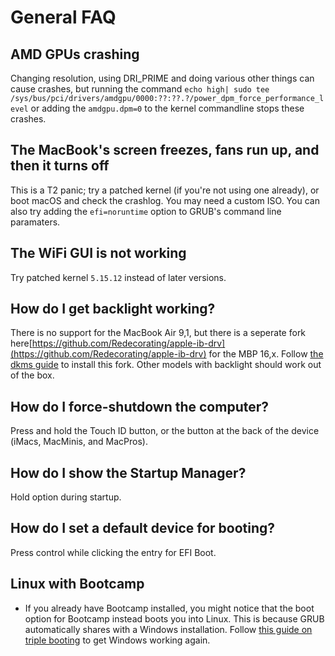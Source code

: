 # General FAQ

## AMD GPUs crashing

Changing resolution, using DRI_PRIME and doing various other things can cause crashes, but running the command `echo high| sudo tee /sys/bus/pci/drivers/amdgpu/0000:??:??.?/power_dpm_force_performance_level` or adding the `amdgpu.dpm=0` to the kernel commandline stops these crashes.

## The MacBook's screen freezes, fans run up, and then it turns off

This is a T2 panic; try a patched kernel (if you're not using one already), or boot macOS and check the crashlog. You may need a custom ISO. You can also try adding the ``efi=noruntime`` option to GRUB's command line paramaters.

## The WiFi GUI is not working
Try patched kernel `5.15.12` instead of later versions.

## How do I get backlight working?
There is no support for the MacBook Air 9,1, but there is a seperate fork here[https://github.com/Redecorating/apple-ib-drv](https://github.com/Redecorating/apple-ib-drv) for the MBP 16,x. Follow [the dkms guide](https://wiki.t2linux.org/guides/dkms) to install this fork. Other models with backlight should work out of the box.

## How do I force-shutdown the computer?
Press and hold the Touch ID button, or the button at the back of the device (iMacs, MacMinis, and MacPros).

## How do I show the Startup Manager?
Hold option during startup.

## How do I set a default device for booting?
Press control while clicking the entry for EFI Boot.

## Linux with Bootcamp
- If you already have Bootcamp installed, you might notice that the boot option for Bootcamp instead boots you into Linux. This is because GRUB automatically shares with a Windows installation. Follow [this guide on triple booting](https://wiki.t2linux.org/guides/windows/#if-windows-is-installed-first) to get Windows working again.
